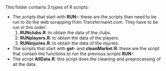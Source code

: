 This folder contains 3 types of R scripts:
* The scripts that start with **RUN-**: these are the scripts than need to be run to do the web scrapping from Transfermarkt.com. They have to be run in this order:
    1. **RUNclubs.R**: to obtain the data of the clubs.
    2. **RUNplayers.R**: to obtain the data of the players.
    3. **RUNinjuries.R**: to obtain the data of the injuries.
* The scripts that start with **get-** and **cleanMarket.R**: these are the script that contain the functions to run the previous scripts **RUN-**.
* The script **AllData.R**: this script does the cleaning and preprocessing of all the data.
